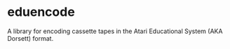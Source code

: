# eduencode
A library for encoding cassette tapes in the Atari Educational System (AKA Dorsett) format.
